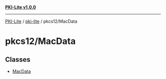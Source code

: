 [**PKI-Lite v1.0.0**](../../../README.md)

---

[PKI-Lite](../../../README.md) / [pki-lite](../../README.md) / pkcs12/MacData

# pkcs12/MacData

## Classes

- [MacData](classes/MacData.md)
